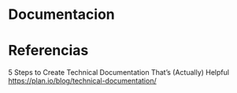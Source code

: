 # Documentacion
 
# Referencias

5 Steps to Create Technical Documentation That’s (Actually) Helpful
https://plan.io/blog/technical-documentation/

